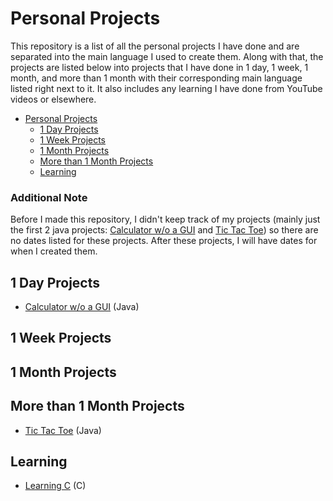 # Personal Projects

This repository is a list of all the personal projects I have done and are separated into the main language I used to create them. Along with that, the projects are listed below into projects that I have done in 1 day, 1 week, 1 month, and more than 1 month with their corresponding main language listed right next to it. It also includes any learning I have done from YouTube videos or elsewhere.

- [Personal Projects](#personal-projects)
  - [1 Day Projects](#1-day-projects)
  - [1 Week Projects](#1-week-projects)
  - [1 Month Projects](#1-month-projects)
  - [More than 1 Month Projects](#more-than-1-month-projects)
  - [Learning](#learning)

### Additional Note
Before I made this repository, I didn't keep track of my projects (mainly just the first 2 java projects: [Calculator w/o a GUI](https://github.com/Dossr-NK/Personal-Projects/tree/main/Java/Calculator%20no%20GUI) and [Tic Tac Toe](https://github.com/Dossr-NK/Personal-Projects/tree/main/Java/Tic%20Tac%20Toe)) so there are no dates listed for these projects. After these projects, I will have dates for when I created them.

## 1 Day Projects

- [Calculator w/o a GUI](https://github.com/Dossr-NK/Personal-Projects/tree/main/Java/Calculator%20no%20GUI) (Java)

## 1 Week Projects


## 1 Month Projects


## More than 1 Month Projects

- [Tic Tac Toe](https://github.com/Dossr-NK/Personal-Projects/tree/main/Java/Tic%20Tac%20Toe) (Java)

## Learning

- [Learning C](https://github.com/Dossr-NK/Personal-Projects/tree/main/C/Learning%20C) (C)


